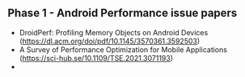 ## Phase 1 - Android Performance issue papers

- DroidPerf: Profiling Memory Objects on Android Devices (https://dl.acm.org/doi/pdf/10.1145/3570361.3592503)
- A Survey of Performance Optimization
  for Mobile Applications (https://sci-hub.se/10.1109/TSE.2021.3071193)
- 
